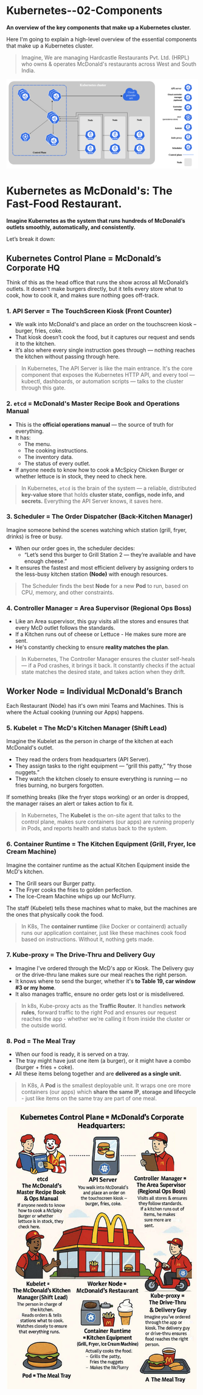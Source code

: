 # Kubernetes--02-Components

**An overview of the key components that make up a Kubernetes cluster.**

Here I'm going to explain a high-level overview of the essential components that make up a Kubernetes cluster.

> Imagine, We are managing Hardcastle Restaurants Pvt. Ltd. (HRPL) who owns & operates McDonald's restaurants across West and South India. 

![alt text](image.png)

# Kubernetes as McDonald's: The Fast-Food Restaurant.
**Imagine Kubernetes as the system that runs hundreds of McDonald’s outlets smoothly, automatically, and consistently.**

Let’s break it down:

## Kubernetes Control Plane = McDonald’s Corporate HQ
Think of this as the head office that runs the show across all McDonald’s outlets.
It doesn't make burgers directly, but it tells every store what to cook, how to cook it, and makes sure nothing goes off-track.

### 1. API Server = The TouchScreen Kiosk (Front Counter)
- We walk into McDonald's and place an order on the touchscreen kiosk – burger, fries, coke.
- That kiosk doesn’t cook the food, but it captures our request and sends it to the kitchen.
- It’s also where every single instruction goes through — nothing reaches the kitchen without passing through here.

> In Kubernetes, The API Server is like the main entrance. It's the core component that exposes the Kubernetes HTTP API, and every tool — kubectl, dashboards, or automation scripts — talks to the cluster through this gate.

### 2. `etcd` = McDonald's Master Recipe Book and Operations Manual
- This is the **official operations manual** — the source of truth for everything.
- It has:
    - The menu.
    - The cooking instructions.
    - The inventory data.
    - The status of every outlet.
- If anyone needs to know how to cook a McSpicy Chicken Burger or whether lettuce is in stock, they need to check here.
> In Kubernetes, `etcd` is the brain of the system — a reliable, distributed **key-value store** that holds **cluster state, configs, node info, and secrets.** Everything the API Server knows, it saves here.

### 3. Scheduler = The Order Dispatcher (Back-Kitchen Manager)
Imagine someone behind the scenes watching which station (grill, fryer, drinks) is free or busy.
- When our order goes in, the scheduler decides:
    - “Let’s send this burger to Grill Station 2 — they’re available and have enough cheese.”
- It ensures the fastest and most efficient delivery by assigning orders to the less-busy kitchen station **(Node)** with enough resources.
>  The Scheduler finds the best **Node** for a new **Pod** to run, based on CPU, memory, and other constraints.

### 4. Controller Manager = Area Supervisor (Regional Ops Boss)
- Like an Area supervisor, this guy visits all the stores and ensures that every McD outlet follows the standards.
- If a Kitchen runs out of cheese or Lettuce - He makes sure more are sent.
- He's constantly checking to ensure **reality matches the plan**.
> In Kubernetes, The Controller Manager ensures the cluster self-heals — if a Pod crashes, it brings it back. It constantly checks if the actual state matches the desired state, and takes action when they drift.

## Worker Node = Individual McDonald’s Branch
Each Restaurant (Node) has it's own mini Teams and Machines. This is where the Actual cooking (running our Apps) happens.

### 5. Kubelet = The McD's Kitchen Manager (Shift Lead)
Imagine the Kubelet as the person in charge of the kitchen at each McDonald's outlet.
- They read the orders from headquarters (API Server).
- They assign tasks to the right equipment — “grill this patty,” “fry those nuggets.”
- They watch the kitchen closely to ensure everything is running — no fries burning, no burgers forgotten.

If something breaks (like the fryer stops working) or an order is dropped, the manager raises an alert or takes action to fix it.
> In Kubernetes, The **Kubelet** is the on-site agent that talks to the control plane, makes sure containers (our apps) are running properly in Pods, and reports health and status back to the system.

### 6. Container Runtime = The Kitchen Equipment (Grill, Fryer, Ice Cream Machine)
Imagine the container runtime as the actual Kitchen Equipment inside the McD's kitchen.
- The Grill sears our Burger patty.
- The Fryer cooks the fries to golden perfection.
- The Ice-Cream Machine whips up our McFlurry.

The staff (Kubelet) tells these machines what to make, but the machines are the ones that physically cook the food.

> In K8s, The **container runtime** (like Docker or containerd) actually runs our application container, just like these machines cook food based on instructions. Without it, nothing gets made.

### 7. Kube-proxy = The Drive-Thru and Delivery Guy
- Imagine I've ordered through the McD's app or Kiosk. The Delivery guy or the drive-thru lane makes sure our meal reaches the right person.
- It knows where to send the burger, whether it's **to Table 19, car window #3 or my home**.
- It also manages traffic, ensure no order gets lost or is misdelivered.
> In k8s, Kube-proxy acts as the **Traffic Router**. It handles **network rules**, forward traffic to the right Pod and ensures our request reaches the app - whether we're calling it from inside the cluster or the outside world.

### 8. Pod = The Meal Tray
- When our food is ready, it is served on a tray.
- The tray might have just one item (a burger), or it might have a combo (burger + fries + coke).
- All these items belong together and are **delivered as a single unit.**
> In K8s, A **Pod** is the smallest deployable unit. It wraps one ore more containers (our apps) which **share the same IP, storage and lifecycle** - just like items on the same tray are part of one meal.

![alt text](image-3.png)